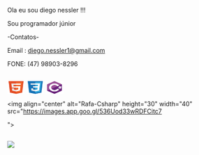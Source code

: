 Ola eu sou diego nessler !!!

Sou programador júnior 

-Contatos-

Email : diego.nessler1@gmail.com

FONE: (47) 98903-8296
         
<div style="display: inline_block"><br>

  <img align="center" alt="Rafa-HTML" height="30" width="40" src="https://raw.githubusercontent.com/devicons/devicon/master/icons/html5/html5-original.svg">
  <img align="center" alt="Rafa-CSS" height="30" width="40" src="https://raw.githubusercontent.com/devicons/devicon/master/icons/css3/css3-original.svg">
  <img align="center" alt="Rafa-Csharp" height="30" width="40" src="https://raw.githubusercontent.com/devicons/devicon/master/icons/csharp/csharp-original.svg">
</div>

<img align="center" alt="Rafa-Csharp" height="30" width="40" src="https://images.app.goo.gl/536Uod33wRDFCitc7 

">

</div>

##

 <a href="https://discord.gg/d9MQpD6uaZ" target="_blank"><img src="https://img.shields.io/badge/Discord-7289DA?style=for-the-badge&logo=discord&logoColor=white" target="_blank"></a> 

 
